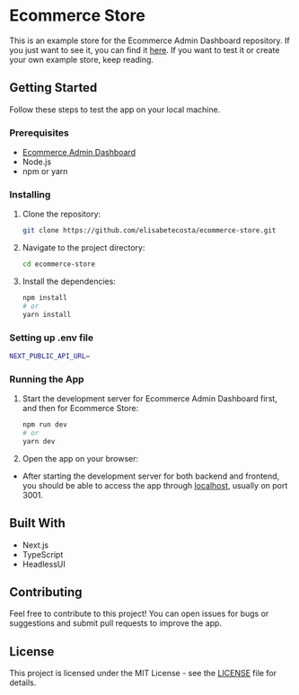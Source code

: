 # Ecommerce Store

This is an example store for the Ecommerce Admin Dashboard repository. If you just want to see it, you can find it [here](https://korean-store.vercel.app/).
If you want to test it or create your own example store, keep reading.

## Getting Started

Follow these steps to test the app on your local machine.

### Prerequisites

- [Ecommerce Admin Dashboard](https://github.com/elisabetecosta/ecommerce-admin-dashboard)
- Node.js
- npm or yarn

### Installing

1. Clone the repository:

   ```bash
   git clone https://github.com/elisabetecosta/ecommerce-store.git

2. Navigate to the project directory:

    ```bash
    cd ecommerce-store

3. Install the dependencies:

    ```bash
    npm install
    # or
    yarn install

### Setting up .env file

  ```bash
  NEXT_PUBLIC_API_URL=
  ```

### Running the App

1. Start the development server for Ecommerce Admin Dashboard first, and then for Ecommerce Store:

    ```bash
    npm run dev
    # or
    yarn dev
    
2. Open the app on your browser:

- After starting the development server for both backend and frontend, you should be able to access the app through [localhost](http://localhost:3001), usually on port 3001.

## Built With
- Next.js
- TypeScript
- HeadlessUI

## Contributing
Feel free to contribute to this project! You can open issues for bugs or suggestions and submit pull requests to improve the app.

## License
This project is licensed under the MIT License - see the [LICENSE](https://github.com/elisabetecosta/ecommerce-store/blob/main/LICENSE.txt) file for details.
